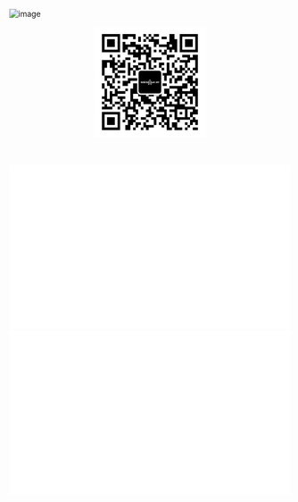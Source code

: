 ![image](https://github.com/swhmonster/swhmonster/assets/32134163/e3e1291c-84c5-48af-935c-1823c953471a)
<p align="center">
  <img src="./qrcode_for_gh_4547671c6926_258.jpg" alt="图片描述" width="200">
</p>

<br/>

![](https://github.com/swhmonster/github-stats/blob/master/generated/overview.svg)
![](https://github.com/swhmonster/github-stats/blob/master/generated/languages.svg)
</a>
